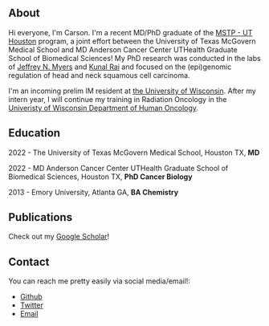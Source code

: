 ## About
Hi everyone, I'm Carson. I'm a recent MD/PhD graduate of the [MSTP - UT Houston](https://gsbs.uth.edu/mdphd/) program, a joint effort between the University of Texas McGovern Medical School and MD Anderson Cancer Center UTHealth Graduate School of Biomedical Sciences! My PhD research was conducted in the labs of [Jeffrey N. Myers](https://faculty.mdanderson.org/profiles/jeffrey_myers.html) and [Kunal Rai](http://www.railab.org/) and focused on the (epi)genomic regulation of head and neck squamous cell carcinoma.

I'm an incoming prelim IM resident at [the University of Wisconsin](https://www.medicine.wisc.edu/housestaff/university-wisconsin-internal-medicine-residency-program). After my intern year, I will continue my training in Radiation Oncology in the [Univeristy of Wisconsin Department of Human Oncology](https://www.humonc.wisc.edu/).

## Education

2022 - The University of Texas McGovern Medical School, Houston TX, **MD**

2022 - MD Anderson Cancer Center UTHealth Graduate School of Biomedical Sciences, Houston TX, **PhD Cancer Biology**

2013 - Emory University, Atlanta GA, **BA Chemistry**

## Publications

Check out my [Google Scholar](https://scholar.google.com/citations?user=HNtl0w8AAAAJ&hl=en)!

## Contact

You can reach me pretty easily via social media/email!:

- [Github](https://github.com/sccallahan)
- [Twitter](https://twitter.com/scarsoncallahan)
- [Email](mailto:scarsoncallahan@protonmail.com)
